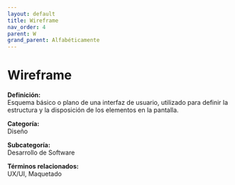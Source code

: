 ```yaml
---
layout: default
title: Wireframe
nav_order: 4
parent: W
grand_parent: Alfabéticamente
---
```


# Wireframe

**Definición:**  
Esquema básico o plano de una interfaz de usuario, utilizado para definir la estructura y la disposición de los elementos en la pantalla.

**Categoría:**  
Diseño  

**Subcategoría:**  
Desarrollo de Software

**Términos relacionados:**  
UX/UI, Maquetado
